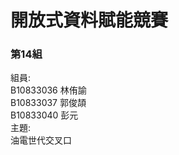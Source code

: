 # 開放式資料賦能競賽
<h3>第14組</h3>
組員:<br>
B10833036 林侑諭<br>
B10833037 郭俊頡<br>
B10833040 彭元<br>
主題:<br>
油電世代交叉口

  
